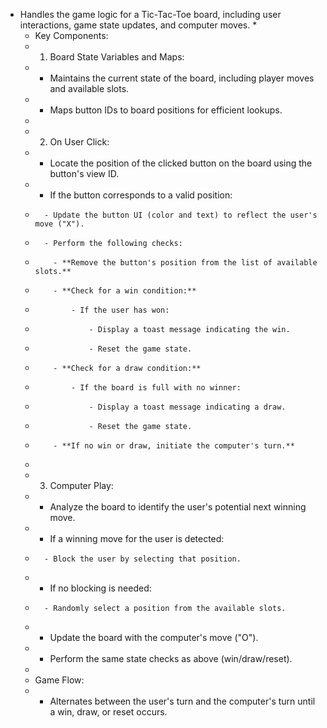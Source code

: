   * Handles the game logic for a Tic-Tac-Toe board, including user interactions, game state updates, and computer moves.
     *
     * Key Components:
     * 1. Board State Variables and Maps:
     *    - Maintains the current state of the board, including player moves and available slots.
     *    - Maps button IDs to board positions for efficient lookups.
     *
     * 2. On User Click:
     *    - Locate the position of the clicked button on the board using the button's view ID.
     *    - If the button corresponds to a valid position:
     *       - Update the button UI (color and text) to reflect the user's move ("X").
     *       - Perform the following checks:
     *         - **Remove the button's position from the list of available slots.**
     *         - **Check for a win condition:**
     *             - If the user has won:
     *                 - Display a toast message indicating the win.
     *                 - Reset the game state.
     *         - **Check for a draw condition:**
     *             - If the board is full with no winner:
     *                 - Display a toast message indicating a draw.
     *                 - Reset the game state.
     *         - **If no win or draw, initiate the computer's turn.**
     *
     * 3. Computer Play:
     *    - Analyze the board to identify the user's potential next winning move.
     *    - If a winning move for the user is detected:
     *       - Block the user by selecting that position.
     *    - If no blocking is needed:
     *       - Randomly select a position from the available slots.
     *    - Update the board with the computer's move ("O").
     *    - Perform the same state checks as above (win/draw/reset).
     *
     * Game Flow:
     * - Alternates between the user's turn and the computer's turn until a win, draw, or reset occurs.
    
